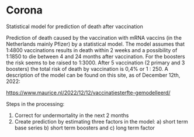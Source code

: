 # Corona
Statistical model for prediction of death after vaccination

Prediction of death caused by the vaccination with mRNA vaccins (in the Netherlands mainly Pfizer) by a statistical model. The model assumes that 1:4800 vaccinations results in death within 2 weeks and a possibility of 1:1850 to die between 4 and 24 months after vaccination. For the boosters the risk seems to be raised to 1:3000. After 5 vaccination (2 primary and 3 boosters) the total risk of death by vaccination is 0,4% or 1 : 250.
A description of the model can be found on this site, as of December 12th, 2022:

https://www.maurice.nl/2022/12/12/vaccinatiesterfte-gemodelleerd/

Steps in the processing:
1) Correct for undermortality in the next 2 months
2) Create prediction by estimating three factors in the model: a) short term base series b) short term boosters and c) long term factor
